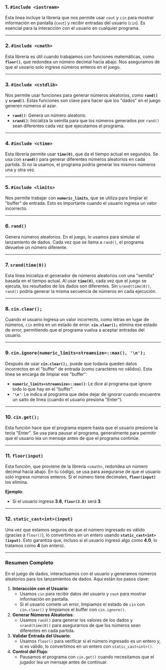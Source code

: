 ### 1. `#include <iostream>`

Esta línea incluye la librería que nos permite usar `cout` y `cin` para mostrar información en pantalla (`cout`) y recibir entradas del usuario (`cin`). Es esencial para la interacción con el usuario en cualquier programa.

---

### 2. `#include <cmath>`

Esta librería es útil cuando trabajamos con funciones matemáticas, como **`floor()`**, que redondea un número decimal hacia abajo. Nos aseguramos de que el usuario solo ingrese números enteros en el juego.

---

### 3. `#include <cstdlib>`

Nos permite usar funciones para generar números aleatorios, como **`rand()`** y **`srand()`**. Estas funciones son clave para hacer que los "dados" en el juego generen números al azar.

- **`rand()`**: Genera un número aleatorio.
- **`srand()`**: Inicializa la semilla para que los números generados por `rand()` sean diferentes cada vez que ejecutamos el programa.

---

### 4. `#include <ctime>`

Esta librería permite usar **`time(0)`**, que da el tiempo actual en segundos. Se usa con **`srand()`** para generar diferentes números aleatorios en cada partida. Si no la usamos, el programa podría generar los mismos números una y otra vez.

---

### 5. `#include <limits>`

Nos permite trabajar con **`numeric_limits`**, que se utiliza para limpiar el "buffer" de entrada. Esto es importante cuando el usuario ingresa un valor incorrecto.

---

### 6. `rand()`

Genera números aleatorios. En el juego, lo usamos para simular el lanzamiento de dados. Cada vez que se llama a `rand()`, el programa devuelve un número diferente.

---

### 7. `srand(time(0))`

Esta línea inicializa el generador de números aleatorios con una "semilla" basada en el tiempo actual. Al usar **`time(0)`**, cada vez que el juego se ejecuta, los resultados de los dados son diferentes. Sin `srand(time(0))`, `rand()` podría generar la misma secuencia de números en cada ejecución.

---

### 8. `cin.clear();`

Cuando el usuario ingresa un valor incorrecto, como letras en lugar de números, `cin` entra en un estado de error. **`cin.clear();`** elimina ese estado de error, permitiendo que el programa vuelva a aceptar entradas del usuario.

---

### 9. `cin.ignore(numeric_limits<streamsize>::max(), '\n');`

Después de usar **`cin.clear();`**, puede que todavía queden datos incorrectos en el "buffer" de entrada (como caracteres no válidos). Esta línea se encarga de limpiar ese "buffer":

- **`numeric_limits<streamsize>::max()`**: Le dice al programa que ignore todo lo que hay en el "buffer".
- **`'\n'`**: Le indica al programa que debe dejar de ignorar cuando encuentre un salto de línea (cuando el usuario presiona "Enter").

---

### 10. `cin.get();`

Esta función hace que el programa espere hasta que el usuario presione la tecla "Enter". Se usa para pausar el programa, generalmente para permitir que el usuario lea un mensaje antes de que el programa continúe.

---

### 11. `floor(input)`

Esta función, que proviene de la librería `<cmath>`, redondea un número decimal hacia abajo. En tu código, se usa para asegurarse de que el usuario solo ingrese números enteros. Si el número tiene decimales, **`floor(input)`** los elimina.

**Ejemplo**:

- Si el usuario ingresa **3.8**, **`floor(3.8)`** será **3**.

---

### 12. `static_cast<int>(input)`

Una vez que estamos seguros de que el número ingresado es válido (gracias a `floor()`), lo convertimos en un entero usando **`static_cast<int>(input)`**. Esto garantiza que, incluso si el usuario ingresó algo como **4.0**, lo tratamos como **4** (un entero).

---

### Resumen Completo

En el juego de dados, interactuamos con el usuario y generamos números aleatorios para los lanzamientos de dados. Aquí están los pasos clave:

1. **Interacción con el Usuario**:
    - Usamos `cin` para recibir datos del usuario y `cout` para mostrar información en pantalla.
    - Si el usuario comete un error, limpiamos el estado de `cin` con `cin.clear()` y limpiamos el buffer con `cin.ignore()`.
2. **Generar Números Aleatorios**:
    - Usamos `rand()` para generar los valores de los dados y `srand(time(0))` para asegurarnos de que los números sean diferentes en cada partida.
3. **Validar Entrada del Usuario**:
    - Usamos `floor()` para verificar si el número ingresado es un entero y, si es válido, lo convertimos en un entero con `static_cast<int>()`.
4. **Control del Flujo**:
    - Pausamos el programa con `cin.get()` cuando necesitamos que el jugador lea un mensaje antes de continuar.
